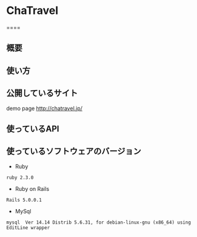 # ChaTravel
====

## 概要

## 使い方


## 公開しているサイト

demo page http://chatravel.jp/

## 使っているAPI


## 使っているソフトウェアのバージョン

* Ruby
```
ruby 2.3.0
```
* Ruby on Rails
```
Rails 5.0.0.1
```
* MySql
```
mysql  Ver 14.14 Distrib 5.6.31, for debian-linux-gnu (x86_64) using  EditLine wrapper
```

